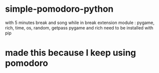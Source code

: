 # simple-pomodoro-python

with 5 minutes break and song while in break
extension module : pygame, rich, time, os, random, getpass
pygame and rich need to be installed with pip

# made this because I keep using pomodoro  
